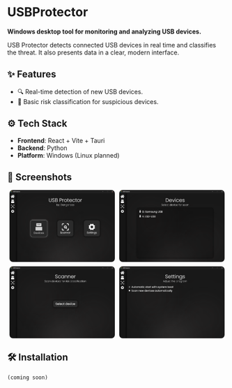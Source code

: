 # USBProtector

**Windows desktop tool for monitoring and analyzing USB devices.**

USB Protector detects connected USB devices in real time and classifies the threat. It also presents data in a clear, modern interface.

## ✨ Features

- 🔍 Real-time detection of new USB devices.
- 🎯 Basic risk classification for suspicious devices.

## ⚙️ Tech Stack

- **Frontend**: React + Vite + Tauri
- **Backend**: Python
- **Platform**: Windows (Linux planned)

## 📸 Screenshots

<div style="display: flex; flex-wrap: wrap; justify-content: center; gap: 10px;">
  <img src="screenshots/home.png" style="width: 48%; max-width: 400px; border-radius: 8px;" />
  <img src="screenshots/devices.png" style="width: 48%; max-width: 400px; border-radius: 8px;" />
  <img src="screenshots/scanner.png" style="width: 48%; max-width: 400px; border-radius: 8px;" />
  <img src="screenshots/settings.png" style="width: 48%; max-width: 400px; border-radius: 8px;" />
</div>

## 🛠️ Installation

```
(coming soon)
```